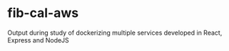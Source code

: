 # fib-cal-aws
Output during study of dockerizing multiple services developed in React, Express and NodeJS
